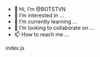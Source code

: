 - 👋 Hi, I’m @BOTSTVN
- 👀 I’m interested in ...
- 🌱 I’m currently learning ...
- 💞️ I’m looking to collaborate on ...
- 📫 How to reach me ...

<!---
BOTSTVN/BOTSTVN is a ✨ special ✨ repository because its `README.md` (this file) appears on your GitHub profile.
You can click the Preview link to take a look at your changes.
--->
index.js
